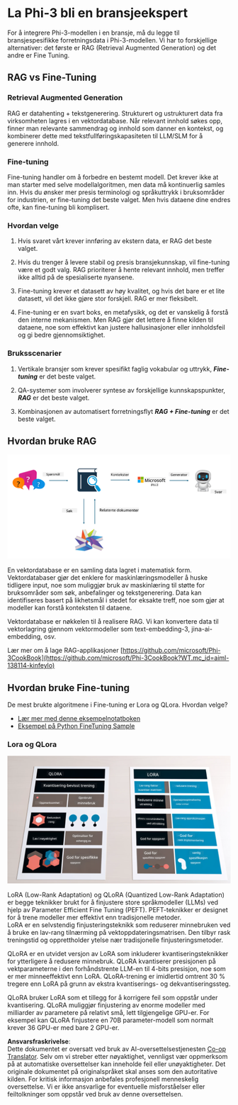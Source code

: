 <!--
CO_OP_TRANSLATOR_METADATA:
{
  "original_hash": "743d7e9cb9c4e8ea642d77bee657a7fa",
  "translation_date": "2025-05-09T22:27:33+00:00",
  "source_file": "md/03.FineTuning/LetPhi3gotoIndustriy.md",
  "language_code": "no"
}
-->
# **La Phi-3 bli en bransjeekspert**

For å integrere Phi-3-modellen i en bransje, må du legge til bransjespesifikke forretningsdata i Phi-3-modellen. Vi har to forskjellige alternativer: det første er RAG (Retrieval Augmented Generation) og det andre er Fine Tuning.

## **RAG vs Fine-Tuning**

### **Retrieval Augmented Generation**

RAG er datahenting + tekstgenerering. Strukturert og ustrukturert data fra virksomheten lagres i en vektordatabase. Når relevant innhold søkes opp, finner man relevante sammendrag og innhold som danner en kontekst, og kombinerer dette med tekstfullføringskapasiteten til LLM/SLM for å generere innhold.

### **Fine-tuning**

Fine-tuning handler om å forbedre en bestemt modell. Det krever ikke at man starter med selve modellalgoritmen, men data må kontinuerlig samles inn. Hvis du ønsker mer presis terminologi og språkuttrykk i bruksområder for industrien, er fine-tuning det beste valget. Men hvis dataene dine endres ofte, kan fine-tuning bli komplisert.

### **Hvordan velge**

1. Hvis svaret vårt krever innføring av ekstern data, er RAG det beste valget.

2. Hvis du trenger å levere stabil og presis bransjekunnskap, vil fine-tuning være et godt valg. RAG prioriterer å hente relevant innhold, men treffer ikke alltid på de spesialiserte nyansene.

3. Fine-tuning krever et datasett av høy kvalitet, og hvis det bare er et lite datasett, vil det ikke gjøre stor forskjell. RAG er mer fleksibelt.

4. Fine-tuning er en svart boks, en metafysikk, og det er vanskelig å forstå den interne mekanismen. Men RAG gjør det lettere å finne kilden til dataene, noe som effektivt kan justere hallusinasjoner eller innholdsfeil og gi bedre gjennomsiktighet.

### **Bruksscenarier**

1. Vertikale bransjer som krever spesifikt faglig vokabular og uttrykk, ***Fine-tuning*** er det beste valget.

2. QA-systemer som involverer syntese av forskjellige kunnskapspunkter, ***RAG*** er det beste valget.

3. Kombinasjonen av automatisert forretningsflyt ***RAG + Fine-tuning*** er det beste valget.

## **Hvordan bruke RAG**

![rag](../../../../translated_images/rag.36e7cb856f120334d577fde60c6a5d7c5eecae255dac387669303d30b4b3efa4.no.png)

En vektordatabase er en samling data lagret i matematisk form. Vektordatabaser gjør det enklere for maskinlæringsmodeller å huske tidligere input, noe som muliggjør bruk av maskinlæring til støtte for bruksområder som søk, anbefalinger og tekstgenerering. Data kan identifiseres basert på likhetsmål i stedet for eksakte treff, noe som gjør at modeller kan forstå konteksten til dataene.

Vektordatabase er nøkkelen til å realisere RAG. Vi kan konvertere data til vektorlagring gjennom vektormodeller som text-embedding-3, jina-ai-embedding, osv.

Lær mer om å lage RAG-applikasjoner [https://github.com/microsoft/Phi-3CookBook](https://github.com/microsoft/Phi-3CookBook?WT.mc_id=aiml-138114-kinfeylo)

## **Hvordan bruke Fine-tuning**

De mest brukte algoritmene i Fine-tuning er Lora og QLora. Hvordan velge?
- [Lær mer med denne eksempelnotatboken](../../../../code/04.Finetuning/Phi_3_Inference_Finetuning.ipynb)
- [Eksempel på Python FineTuning Sample](../../../../code/04.Finetuning/FineTrainingScript.py)

### **Lora og QLora**

![lora](../../../../translated_images/qlora.6aeba71122bc0c8d56ccf0bc36b861304939fee087f43c1fc6cc5c9cb8764725.no.png)

LoRA (Low-Rank Adaptation) og QLoRA (Quantized Low-Rank Adaptation) er begge teknikker brukt for å finjustere store språkmodeller (LLMs) ved hjelp av Parameter Efficient Fine Tuning (PEFT). PEFT-teknikker er designet for å trene modeller mer effektivt enn tradisjonelle metoder.  
LoRA er en selvstendig finjusteringsteknikk som reduserer minnebruken ved å bruke en lav-rang tilnærming på vektoppdateringsmatrisen. Den tilbyr rask treningstid og opprettholder ytelse nær tradisjonelle finjusteringsmetoder.

QLoRA er en utvidet versjon av LoRA som inkluderer kvantiseringsteknikker for ytterligere å redusere minnebruk. QLoRA kvantiserer presisjonen på vektparameterne i den forhåndstrente LLM-en til 4-bits presisjon, noe som er mer minneeffektivt enn LoRA. QLoRA-trening er imidlertid omtrent 30 % tregere enn LoRA på grunn av ekstra kvantiserings- og dekvantiseringssteg.

QLoRA bruker LoRA som et tillegg for å korrigere feil som oppstår under kvantisering. QLoRA muliggjør finjustering av enorme modeller med milliarder av parametere på relativt små, lett tilgjengelige GPU-er. For eksempel kan QLoRA finjustere en 70B parameter-modell som normalt krever 36 GPU-er med bare 2 GPU-er.

**Ansvarsfraskrivelse**:  
Dette dokumentet er oversatt ved bruk av AI-oversettelsestjenesten [Co-op Translator](https://github.com/Azure/co-op-translator). Selv om vi streber etter nøyaktighet, vennligst vær oppmerksom på at automatiske oversettelser kan inneholde feil eller unøyaktigheter. Det originale dokumentet på originalspråket skal anses som den autoritative kilden. For kritisk informasjon anbefales profesjonell menneskelig oversettelse. Vi er ikke ansvarlige for eventuelle misforståelser eller feiltolkninger som oppstår ved bruk av denne oversettelsen.